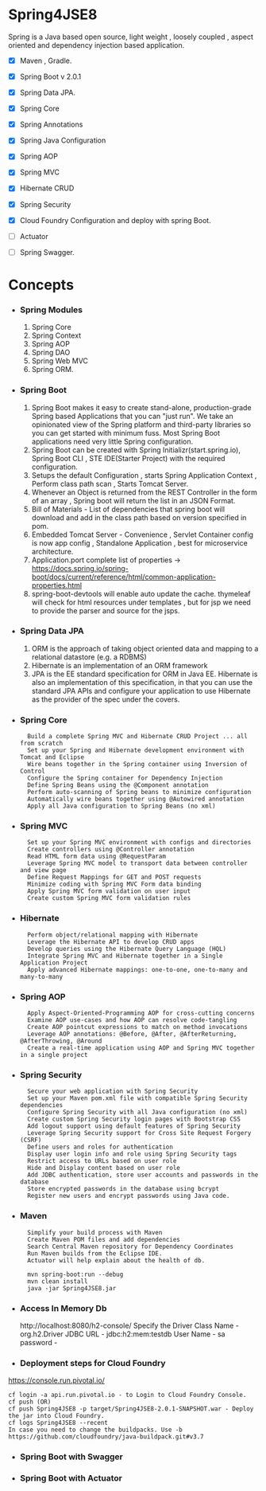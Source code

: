 # Spring4JSE8
Spring is a Java based open source, light weight , loosely coupled , aspect oriented and dependency injection based application.
- [x] Maven , Gradle.
- [x] Spring Boot v 2.0.1
- [x] Spring Data JPA.
- [x] Spring Core
- [x] Spring Annotations
- [x] Spring Java Configuration
- [x] Spring AOP
- [x] Spring MVC
- [x] Hibernate CRUD
- [x] Spring Security
- [x] Cloud Foundry Configuration and deploy with spring Boot.
- [ ] Actuator
- [ ] Spring Swagger.
 


# Concepts

- ### Spring Modules
	1) Spring Core
	2) Spring Context
	3) Spring AOP
	4) Spring DAO
	5) Spring Web MVC
	6) Spring ORM.
	
- ### Spring Boot
    1) Spring Boot makes it easy to create stand-alone, production-grade Spring based Applications that you can "just run". We take an opinionated view of the Spring platform and third-party libraries so you can get started with minimum fuss. Most Spring Boot applications need very little Spring configuration.
    2) Spring Boot can be created with Spring Initializr(start.spring.io), Spring Boot CLI , STE IDE(Starter Project) with the required configuration.
	3) Setups the default Configuration , starts Spring Application Context , Perform class path scan , Starts Tomcat Server.
	4) Whenever an Object is returned from the REST Controller in the form of an array , Spring boot will return the list in an JSON Format.
	5) Bill of Materials - List of dependencies that spring boot will download and add in the class path based on version specified in pom.
	6) Embedded Tomcat Server - Convenience , Servlet Container config is now app config , Standalone Application , best for microservice architecture.
    7) Application.port complete list of properties -> https://docs.spring.io/spring-boot/docs/current/reference/html/common-application-properties.html
    8) spring-boot-devtools will enable auto update the cache. thymeleaf will check for html resources under templates , but for jsp we need to provide the parser and source for the jsps.

- ### Spring Data JPA
	1) ORM is the approach of taking object oriented data and mapping to a relational datastore (e.g. a RDBMS)
    2) Hibernate is an implementation of an ORM framework
	3) JPA is the EE standard specification for ORM in Java EE. Hibernate is also an implementation of this specification, in that you can use the standard JPA APIs and configure your application to use Hibernate as the provider of the spec under the covers.
	
- ### Spring Core
       	Build a complete Spring MVC and Hibernate CRUD Project ... all from scratch
        Set up your Spring and Hibernate development environment with Tomcat and Eclipse
        Wire beans together in the Spring container using Inversion of Control
        Configure the Spring container for Dependency Injection
        Define Spring Beans using the @Component annotation
        Perform auto-scanning of Spring beans to minimize configuration
        Automatically wire beans together using @Autowired annotation
        Apply all Java configuration to Spring Beans (no xml)
- ### Spring MVC
        Set up your Spring MVC environment with configs and directories
        Create controllers using @Controller annotation
        Read HTML form data using @RequestParam
        Leverage Spring MVC model to transport data between controller and view page
        Define Request Mappings for GET and POST requests
        Minimize coding with Spring MVC Form data binding
        Apply Spring MVC form validation on user input
        Create custom Spring MVC form validation rules
- ### Hibernate
        Perform object/relational mapping with Hibernate
        Leverage the Hibernate API to develop CRUD apps
        Develop queries using the Hibernate Query Language (HQL)
        Integrate Spring MVC and Hibernate together in a Single Application Project
        Apply advanced Hibernate mappings: one-to-one, one-to-many and many-to-many
- ### Spring AOP
        Apply Aspect-Oriented-Programming AOP for cross-cutting concerns
        Examine AOP use-cases and how AOP can resolve code-tangling
        Create AOP pointcut expressions to match on method invocations
        Leverage AOP annotations: @Before, @After, @AfterReturning, @AfterThrowing, @Around
        Create a real-time application using AOP and Spring MVC together in a single project
- ### Spring Security
        Secure your web application with Spring Security
        Set up your Maven pom.xml file with compatible Spring Security dependencies
        Configure Spring Security with all Java configuration (no xml)
        Create custom Spring Security login pages with Bootstrap CSS
        Add logout support using default features of Spring Security
        Leverage Spring Security support for Cross Site Request Forgery (CSRF)
        Define users and roles for authentication
        Display user login info and role using Spring Security tags
        Restrict access to URLs based on user role
        Hide and Display content based on user role
        Add JDBC authentication, store user accounts and passwords in the database
        Store encrypted passwords in the database using bcrypt
        Register new users and encrypt passwords using Java code.
- ### Maven
        Simplify your build process with Maven
        Create Maven POM files and add dependencies
        Search Central Maven repository for Dependency Coordinates
        Run Maven builds from the Eclipse IDE.
        Actuator will help explain about the health of db.
       
        mvn spring-boot:run --debug
        mvn clean install
        java -jar Spring4JSE8.jar
- ### Access In Memory Db

	http://localhost:8080/h2-console/
	Specify the Driver Class Name - org.h2.Driver
	JDBC URL  - jdbc:h2:mem:testdb
	User Name - sa
	password  - <blank>
	
	
- ### Deployment steps for Cloud Foundry

https://console.run.pivotal.io/

	cf login -a api.run.pivotal.io - to Login to Cloud Foundry Console.
	cf push (OR)
	cf push Spring4JSE8 -p target/Spring4JSE8-2.0.1-SNAPSHOT.war - Deploy the jar into Cloud Foundry.
    cf logs Spring4JSE8 --recent
    In case you need to change the buildpacks. Use -b https://github.com/cloudfoundry/java-buildpack.git#v3.7

- ### Spring Boot with Swagger
- ### Spring Boot with Actuator 
        
        
        